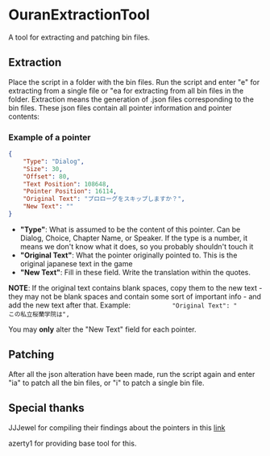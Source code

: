 # OuranExtractionTool
A tool for extracting and patching bin files.
## Extraction
Place the script in a folder with the bin files. Run the script and enter "e" for extracting from a single file or "ea for extracting from all bin files in the folder. Extraction means the generation of .json files corresponding to the bin files. These json files contain all pointer information and pointer contents:
### Example of a pointer 
```json
{
    "Type": "Dialog",
    "Size": 30,
    "Offset": 80,
    "Text Position": 108648,
    "Pointer Position": 16114,
    "Original Text": "プロローグをスキップしますか？",
    "New Text": ""
}
```
* **"Type"**: What is assumed to be the content of this pointer. Can be Dialog, Choice, Chapter Name, or Speaker. If the type is a number, it means we don't know what it does, so you probably shouldn't touch it
* **"Original Text"**: What the pointer originally pointed to. This is the original japanese text in the game
* **"New Text"**: Fill in these field. Write the translation within the quotes. 

**NOTE**: If the original text contains blank spaces, copy them to the new text - they may not be blank spaces and contain some sort of important info - and add the new text after that. 
Example: `            "Original Text": "　　　　　　この私立桜蘭学院は",
`

You may **only** alter the "New Text" field for each pointer.

## Patching
After all the json alteration have been made, run the script again and enter "ia" to patch all the bin files, or "i" to patch a single bin file.


## Special thanks
JJJewel for compiling their findings about the pointers in this [link](https://sites.google.com/site/otomegameguide/hacking-info/ouran-ds)

azerty1 for providing base tool for this.

